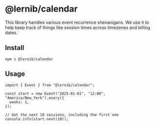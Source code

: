 # @lernib/calendar

This library handles various event recurrence shenanigans. We use it to help keep track of things like session times across timezones and billing dates.

## Install

```
npm i @lernib/calendar
```

## Usage

```
import { Event } from "@lernib/calendar";

const start = new Event("2025-01-01", "12:00", "America/New_York").every({
  weeks: 1,
});

// Get the next 10 sessions, including the first one
console.info(start.next(10));
```
